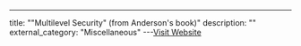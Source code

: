 ---
title: ""Multilevel Security" (from Anderson's book)"
description: ""
external_category: "Miscellaneous"
---[Visit Website](https://www.cl.cam.ac.uk/~rja14/Papers/SEv2-c08.pdf)


